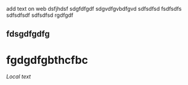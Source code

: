 add text on web
dsfjhdsf
sdgfdfgdf
sdgvdfgvbdfgvd
sdfsdfsd
fsdfsdfs
sdfsdfsdf
sdfsdfsd
rgdfgdf
## fdsgdfgdfg
# fgdgdfgbthcfbc

*Local text*
